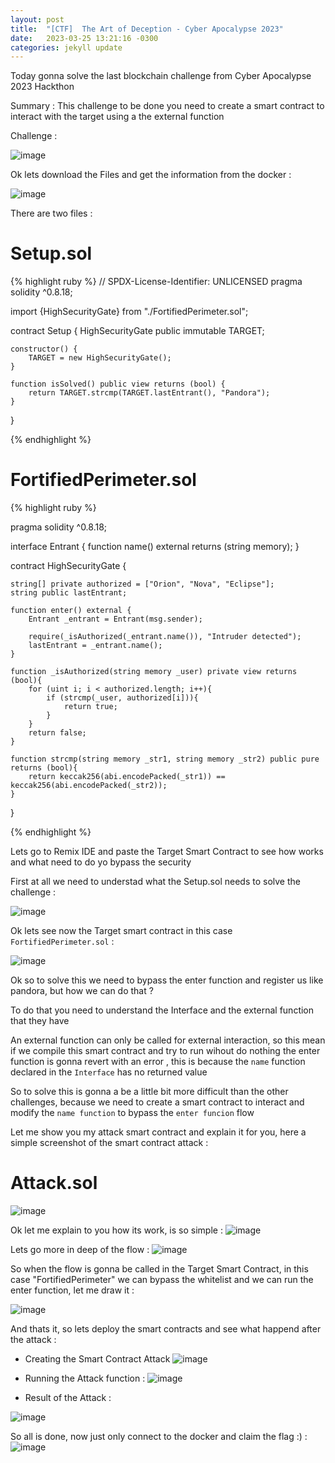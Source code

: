 ```yaml
---
layout: post
title:  "[CTF]  The Art of Deception - Cyber Apocalypse 2023"
date:   2023-03-25 13:21:16 -0300
categories: jekyll update
---
```


Today gonna solve the last blockchain challenge from Cyber Apocalypse 2023 Hackthon

Summary : This challenge to be done you need to create a smart contract to interact with the target using a the external function


Challenge :

![image](https://user-images.githubusercontent.com/37570367/227741382-ed69a59d-9e23-45c0-a905-68aa39cd5abf.png)

Ok lets download the Files and get the information from the docker :

![image](https://user-images.githubusercontent.com/37570367/227741532-d63043c6-b1cb-41c6-aca1-a73f7fd944d8.png)


There are two files :

# Setup.sol

{% highlight ruby %}
// SPDX-License-Identifier: UNLICENSED
pragma solidity ^0.8.18;

import {HighSecurityGate} from "./FortifiedPerimeter.sol";

contract Setup {
    HighSecurityGate public immutable TARGET;

    constructor() {
        TARGET = new HighSecurityGate();
    }

    function isSolved() public view returns (bool) {
        return TARGET.strcmp(TARGET.lastEntrant(), "Pandora");
    }
}

{% endhighlight %}


# FortifiedPerimeter.sol
{% highlight ruby %}

pragma solidity ^0.8.18;


interface Entrant {
    function name() external returns (string memory);
}

contract HighSecurityGate {
    
    string[] private authorized = ["Orion", "Nova", "Eclipse"];
    string public lastEntrant;

    function enter() external {
        Entrant _entrant = Entrant(msg.sender);

        require(_isAuthorized(_entrant.name()), "Intruder detected");
        lastEntrant = _entrant.name();
    }

    function _isAuthorized(string memory _user) private view returns (bool){
        for (uint i; i < authorized.length; i++){
            if (strcmp(_user, authorized[i])){
                return true;
            }
        }
        return false;
    }

    function strcmp(string memory _str1, string memory _str2) public pure returns (bool){
        return keccak256(abi.encodePacked(_str1)) == keccak256(abi.encodePacked(_str2)); 
    }
}


{% endhighlight %}

Lets go to Remix IDE and paste the Target Smart Contract to see how works and what need to do yo bypass the security

First at all we need to understad what the Setup.sol needs to solve the challenge :

![image](https://user-images.githubusercontent.com/37570367/227742077-908aa260-1fc3-468e-b6a5-e87a5c92ac1c.png)


Ok lets see now the Target smart contract in this case `FortifiedPerimeter.sol` :

![image](https://user-images.githubusercontent.com/37570367/227742394-79cb7818-b3a1-4344-ab4a-79575299b256.png)

Ok so to solve this we need to bypass the enter function and register us like pandora, but how we can do that ?

To do that you need to understand the Interface and the external function that they have

An external function can only be called for external interaction, so this mean if we compile this smart contract and try to run wihout do nothing the enter function is gonna revert with an error , this is because the `name` function declared in the `Interface` has no returned value

So to solve this is gonna a be a little bit more difficult than the other challenges, because we need to create a smart contract to interact and modify the `name function` to bypass the `enter funcion` flow

Let me show you my attack smart contract and explain it for you, here a simple screenshot of the smart contract attack :

# Attack.sol
![image](https://user-images.githubusercontent.com/37570367/227742624-a0c9d12a-ccdd-489c-9756-2e9d461da3bd.png)


Ok let me explain to you how its work, is so simple :
![image](https://user-images.githubusercontent.com/37570367/227743338-661cad10-3d05-4af1-837e-4e4c531f5531.png)

Lets go more in deep of the flow : 
![image](https://user-images.githubusercontent.com/37570367/227743652-9678376b-f31c-4603-9ebb-616ec32e864c.png)

So when the flow is gonna be called in the Target Smart Contract, in this case "FortifiedPerimeter" we can bypass the whitelist and we can run the enter function, let me draw it :

![image](https://user-images.githubusercontent.com/37570367/227743966-468c2091-3e10-43f6-9b61-18d4620be91c.png)


And thats it, so lets deploy the smart contracts and see what happend after the attack : 

- Creating the Smart Contract Attack
![image](https://user-images.githubusercontent.com/37570367/227744407-8f91b8de-b370-4782-acbe-b84c034878c7.png)

- Running the Attack function : 
![image](https://user-images.githubusercontent.com/37570367/227744486-487256f7-e101-49b5-88cb-7329b25af955.png)

- Result of the Attack : 

![image](https://user-images.githubusercontent.com/37570367/227744565-90116fc8-d63a-47f3-a17c-ed2843ef1d88.png)


So all is done, now just only connect to the docker and claim the flag :) :
![image](https://user-images.githubusercontent.com/37570367/227744610-9795098f-aa51-4955-9cc5-a97709cc824c.png)


[jekyll-docs]: https://jekyllrb.com/docs/home
[jekyll-gh]:   https://github.com/jekyll/jekyll
[jekyll-talk]: https://talk.jekyllrb.com/
